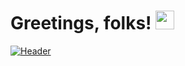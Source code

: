 # Greetings, folks! <img src="https://raw.githubusercontent.com/panossoti/panossoti/master/wave.gif" width="30px">


[![Header](https://raw.githubusercontent.com/panossoti/<OWNER>/<OWNER>/readme_header.png "Header")](https://some-url.dev/)
<!--
**panossoti/panossoti** is a ✨ _special_ ✨ repository because its `README.md` (this file) appears on your GitHub profile.

Here are some ideas to get you started:

- 🔭  I am currently pursuing my MSc in Computer Science @ Warwick University 🦾

-🏀🏀 Passionate about the use of Machine Learning in basketball, did my first ever algorithm implementation on it you can check it out on my profile! 'NBA-thesis-projectdis'

-Bsc Degree in Economics & Finance, always eager to learn new exciting things!

-Aspiring to become a great Data Scientist one day 😎😎


![](https://img.shields.io/badge/<WORD_ON_LEFT>-<WORD_ON_RIGHT>-informational?style=flat&logo=<LOGO_NAME>&logoColor=white&color=2bbc8a)


you can always find me on You can find me on [![LinkedIn][3.2]][3].

<!-- Icons -->

[2.2]: https://raw.githubusercontent.com/panossoti/panossoti/master/linkedin-3-16.png (LinkedIn icon without padding)

<!-- Links to your social media accounts -->

[1]: https://www.linkedin.com/in/panagiotis-sotirellos-095087132/
